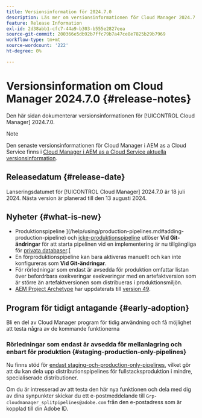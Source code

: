 ```yaml
---
title: Versionsinformation för 2024.7.0
description: Läs mer om versionsinformationen för Cloud Manager 2024.7.0.
feature: Release Information
exl-id: 2d38abb1-cfc7-44a9-b303-b555e2827eea
source-git-commit: 200366e5db92b7ffc79b7a47ce8e7825b29b7969
workflow-type: tm+mt
source-wordcount: '222'
ht-degree: 0%

---
```



# Versionsinformation om Cloud Manager 2024.7.0 {#release-notes}

Den här sidan dokumenterar versionsinformationen för [!UICONTROL Cloud Manager] 2024.7.0.

>[!NOTE]
>
>Den senaste versionsinformationen för Cloud Manager i AEM as a Cloud Service finns i [Cloud Manager i AEM as a Cloud Service aktuella versionsinformation](https://experienceleague.adobe.com/en/docs/experience-manager-cloud-service/content/release-notes/cloud-manager/current).

## Releasedatum {#release-date}

Lanseringsdatumet för [!UICONTROL Cloud Manager] 2024.7.0 är 18 juli 2024. Nästa version är planerad till den 13 augusti 2024.

## Nyheter {#what-is-new}

* Produktionspipeline ](/help/using/production-pipelines.md#adding-production-pipeline) och [icke-produktionspipeline](/help/using/non-production-pipelines.md#adding-non-production-pipeline) utlöser **Vid Git-ändringar** för att starta pipelinen vid en implementering är nu tillgängliga för [privata databaser](/help/managing-code/private-repositories.md).[
* En förproduktionspipeline kan bara aktiveras manuellt och kan inte konfigureras som **Vid Git-ändringar**.
* För rörledningar som endast är avsedda för produktion omfattar listan över befordrbara exekveringar exekveringar med en artefaktversion som är större än artefaktversionen som distribueras i produktionsmiljön.
* [AEM Project Archetype](https://experienceleague.adobe.com/en/docs/experience-manager-core-components/using/developing/archetype/overview) har uppdaterats till [version 49](https://github.com/adobe/aem-project-archetype/tree/aem-project-archetype-49).

## Program för tidigt antagande {#early-adoption}

Bli en del av Cloud Manager program för tidig användning och få möjlighet att testa några av de kommande funktionerna

### Rörledningar som endast är avsedda för mellanlagring och enbart för produktion {#staging-production-only-pipelines}

Nu finns stöd för [endast staging-och-production-only-pipelines](/help/using/stage-prod-only.md), vilket gör att du kan dela upp distributionspipelines för fullstacksproduktion i mindre, specialiserade distributioner.

Om du är intresserad av att testa den här nya funktionen och dela med dig av dina synpunkter skickar du ett e-postmeddelande till `Grp-cloudmanager_splitpipelines@adobe.com` från den e-postadress som är kopplad till din Adobe ID.
